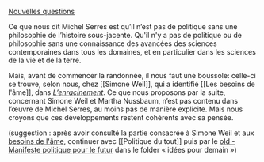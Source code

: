 [](Nouvelles%20questions.md)[](Nouvelles%20questions.md)[](Nouvelles%20questions.md)[](Nouvelles%20questions.md)[](Nouvelles%20questions.md)[](Nouvelles%20questions.md)[](Nouvelles%20questions.md)[](Nouvelles%20questions.md)[](Nouvelles%20questions.md)[](Nouvelles%20questions.md)[](Nouvelles%20questions.md)[](Nouvelles%20questions.md)[](Nouvelles%20questions.md)[](Nouvelles%20questions.md)[](Nouvelles%20questions.md)[](Nouvelles%20questions.md)[](Nouvelles%20questions.md)[](Nouvelles%20questions.md)[](Nouvelles%20questions.md)[](Nouvelles%20questions.md)[](Nouvelles%20questions.md)[](Nouvelles%20questions.md)[](Nouvelles%20questions.md)[](Nouvelles%20questions.md)[](Nouvelles%20questions.md)[](Nouvelles%20questions.md)[](Nouvelles%20questions.md)[](Nouvelles%20questions.md)[Nouvelles questions](Nouvelles%20questions.md)

Ce que nous dit Michel Serres est qu’il n’est pas de politique sans une philosophie de l’histoire sous-jacente. Qu'il n'y a pas de politique ou de philosophie sans une connaissance des avancées des sciences contemporaines dans tous les domaines, et en particulier dans les sciences de la vie et de la terre. 

Mais, avant de commencer la randonnée, il nous faut une boussole: celle-ci se trouve, selon nous, chez [[Simone Weil]], qui a identifié [[Les besoins de l'âme]], dans [*L’enracinement*](https://fr.wikipedia.org/wiki/L%27Enracinement). Ce que nous proposons par la suite, concernant Simone Weil et Martha Nussbaum, n’est pas contenu dans l’œuvre de Michel Serres, au moins pas de manière explicite. Mais nous croyons que ces développements restent cohérents avec sa pensée. 

(suggestion : après avoir consulté la partie consacrée à Simone Weil et aux [besoins de l'âme](Les%20besoins%20de%20l'âme.md), continuer avec [[Politique du tout]] puis par le [old - Manifeste politique pour le futur](old%20-%20Manifeste%20politique%20pour%20le%20futur.md) dans le folder « idées pour demain »)

